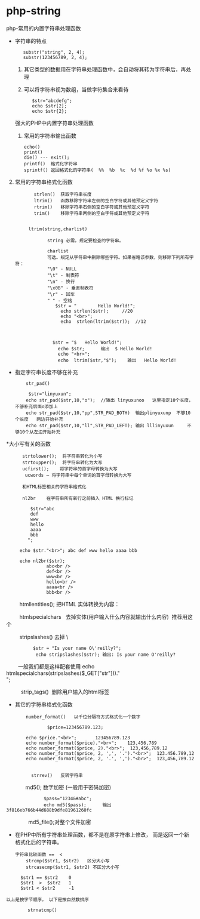 # php-string
php-常用的内置字符串处理函数


 * 字符串的特点
 
          substr("string", 2, 4);
          substr(123456789, 2, 4);
 	
 	1. 其它类型的数据用在字符串处理函数中，会自动将其转为字符串后，再处理
 	2. 可以将字符串视为数组，当做字符集合来看待
  

              $str="abcdefg";
              echo $str[2];
              echo $str{2}; 
 
    
   强大的PHP中内置字符串处理函数
   
   1. 常用的字符串输出函数
 
          echo()
          print()
          die() --- exit();
          printf()  格式化字符串
          sprintf() 返回格式化的字符串(	%%	%b	%c	%d %f %o %x %s)
      
  2. 常用的字符串格式化函数
  
  
  
                strlen()  获取字符串长度
                ltrim()   函数移除字符串左侧的空白字符或其他预定义字符 
                rtrim()   移除字符串右侧的空白字符或其他预定义字符
                trim()    移除字符串两侧的空白字符或其他预定义字符
              
              
              ltrim(string,charlist)

                     string 必需。规定要检查的字符串。

                     charlist
                     可选。规定从字符串中删除哪些字符。如果省略该参数，则移除下列所有字符：
                     "\0" - NULL
                     "\t" - 制表符
                     "\n" - 换行
                     "\x0B" - 垂直制表符
                     "\r" - 回车
                     " " - 空格
                    	$str = "        Hello World!";
                          echo strlen($str);     //20
                          echo "<br>";
                          echo  strlen(ltrim($str));  //12
                          
                          

                       $str = "$   Hello World!";
                         echo $str;      输出  $ Hello World!
                         echo "<br>";
                         echo  ltrim($str,"$");    输出   Hello World! 
                    
                    
      
 * 指定字符串长度不够在补充 
 
    	   str_pad()
        
            $str="linyuxun";
           echo str_pad($str,10,"o");  //输出 linyuxunoo   这里指定10个长度，不够补充后面o添加上
           echo str_pad($str,10,"pp",STR_PAD_BOTH)  输出plinyuxunp  不够10个长度   两边开始补充
           echo str_pad($str,10,"ll",STR_PAD_LEFT); 输出 lllinyuxun     不够10个从左边开始补充
 
*大小写有关的函数
  
          strtolower();  将字符串转化为小写
          strtoupper();  将字符串转化为大写
          ucfirst();    将字符串的首字母转换为大写
           ucwords — 将字符串中每个单词的首字母转换为大写
           
          和HTML标签相关的字符串格式化
           
          nl2br    在字符串所有新行之前插入 HTML 换行标记
          
             $str="abc
             def
             www
             hello
             aaaa
             bbb
            ";

         echo $str."<br>"; abc def www hello aaaa bbb 
         
         echo nl2br($str);
                   abc<br />
                   def<br />
                   www<br />
                   hello<br />
                   aaaa<br />
                   bbb<br />
          htmllentities();  把HTML 实体转换为内容：
          
          htmlspecialchars   去掉实体(用户输入什么内容就输出什么内容)  推荐用这个

          stripslashes() 去掉 \ 
          
              $str = "Is your name O\'reilly?";
               echo stripslashes($str); 输出: Is your name O'reilly?
                 一般我们都是这样配套使用   echo htmlspecialchars(stripslashes($_GET["str"]))."<br>";

            strip_tags()  删除用户输入的html标签
           
 
 *	其它的字符串格式化函数
  
            number_format()   以千位分隔符方式格式化一个数字
            
                	$price=123456789.123;

			echo $price."<br>";       123456789.123
			echo number_format($price)."<br>";    123,456,789
			echo number_format($price, 2)."<br>";  123,456,789.12
			echo number_format($price, 2, ',', '.')."<br>";  123.456.789,12
			echo number_format($price, 2, '.', ',')."<br>";  123,456,789.12
                
             
              strrev()   反转字符串
              md5(); 数字加密 (一般用于密码加密)
              
              	  $pass="1234&#abc";
	              echo md5($pass);      输出 3f816eb766b44d688b9dfe81961260fc
               
                  md5_file();对整个文件加密
 
 *	 在PHP中所有字符串处理函数，都不是在原字符串上修改， 而是返回一个新格式化后的字符串。


         字符串比较函数 ==  <
             strcmp($str1, $str2)   区分大小写
             strcasecmp($str1, $str2) 不区分大小写
      
	       $str1 == $str2    0
	       $str1  >  $str2   1
	       $str1 < $str2     -1
 
	以上是按字节顺序， 以下是按自然数排序
 
            strnatcmp()









